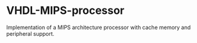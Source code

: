 # VHDL-MIPS-processor
Implementation of a MIPS architecture processor with cache memory and peripheral support.
